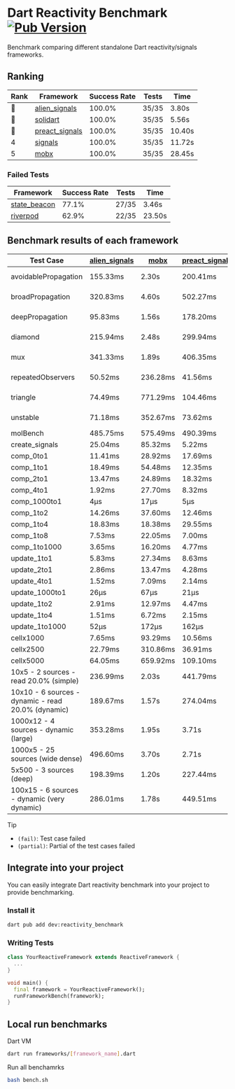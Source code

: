 # Dart Reactivity Benchmark [![Pub Version](https://img.shields.io/pub/v/reactivity_benchmark)](https://pub.dev/packages/reactivity_benchmark)

Benchmark comparing different standalone Dart reactivity/signals frameworks.

## Ranking

<!-- ranking start -->
| Rank | Framework | Success Rate | Tests | Time |
|------|-----------|--------------|-------|------|
| 🥇 | [alien_signals](https://github.com/medz/alien-signals-dart) | 100.0% | 35/35 | 3.80s |
| 🥈 | [solidart](https://github.com/nank1ro/solidart) | 100.0% | 35/35 | 5.56s |
| 🥉 | [preact_signals](https://pub.dev/packages/preact_signals) | 100.0% | 35/35 | 10.40s |
| 4 | [signals](https://github.com/rodydavis/signals.dart) | 100.0% | 35/35 | 11.72s |
| 5 | [mobx](https://github.com/mobxjs/mobx.dart) | 100.0% | 35/35 | 28.45s |

<!-- ranking end -->

### **Failed Tests**

<!-- fail start -->
| Framework | Success Rate | Tests | Time |
|-----------|--------------|-------|------|
| [state_beacon](https://github.com/jinyus/dart_beacon) | 77.1% | 27/35 | 3.46s |
| [riverpod](https://github.com/rrousselGit/riverpod) | 62.9% | 22/35 | 23.50s |

<!-- fail end -->

## Benchmark results of each framework

<!-- test-case start -->
| Test Case | [alien_signals](https://github.com/medz/alien-signals-dart) | [mobx](https://github.com/mobxjs/mobx.dart) | [preact_signals](https://pub.dev/packages/preact_signals) | [riverpod](https://github.com/rrousselGit/riverpod) | [signals](https://github.com/rodydavis/signals.dart) | [solidart](https://github.com/nank1ro/solidart) | [state_beacon](https://github.com/jinyus/dart_beacon) |
|---|---|---|---|---|---|---|---|
| avoidablePropagation | 155.33ms | 2.30s | 200.41ms | 1.48s | 207.11ms | 292.46ms | 164.76ms (fail) |
| broadPropagation | 320.83ms | 4.60s | 502.27ms | 84.03ms (fail) | 446.54ms | 516.29ms | 6.41ms (fail) |
| deepPropagation | 95.83ms | 1.56s | 178.20ms | 2.02s (fail) | 167.80ms | 171.07ms | 142.21ms (fail) |
| diamond | 215.94ms | 2.48s | 299.94ms | 2.70s (fail) | 277.74ms | 358.41ms | 186.36ms (fail) |
| mux | 341.33ms | 1.89s | 406.35ms | 551.68ms (fail) | 453.35ms | 445.45ms | 195.77ms (fail) |
| repeatedObservers | 50.52ms | 236.28ms | 41.56ms | 373.97ms (fail) | 44.82ms | 86.45ms | 52.36ms (fail) |
| triangle | 74.49ms | 771.29ms | 104.46ms | 955.78ms (fail) | 100.65ms | 115.14ms | 78.90ms (fail) |
| unstable | 71.18ms | 352.67ms | 73.62ms | 618.25ms (fail) | 79.93ms | 103.33ms | 338.43ms (fail) |
| molBench | 485.75ms | 575.49ms | 490.39ms | 11.16ms | 488.25ms | 500.94ms | 948μs |
| create_signals | 25.04ms | 85.32ms | 5.22ms | 24.25ms | 26.90ms | 53.16ms | 65.38ms |
| comp_0to1 | 11.41ms | 28.92ms | 17.69ms | 13.90ms | 12.03ms | 33.61ms | 57.40ms |
| comp_1to1 | 18.49ms | 54.48ms | 12.35ms | 22.02ms | 29.91ms | 35.73ms | 62.88ms |
| comp_2to1 | 13.47ms | 24.89ms | 18.32ms | 24.75ms | 20.40ms | 23.38ms | 43.44ms |
| comp_4to1 | 1.92ms | 27.70ms | 8.32ms | 5.24ms | 5.70ms | 28.56ms | 16.55ms |
| comp_1000to1 | 4μs | 17μs | 5μs | 3μs | 6μs | 26μs | 40μs |
| comp_1to2 | 14.26ms | 37.60ms | 12.46ms | 11.57ms | 22.11ms | 30.82ms | 44.70ms |
| comp_1to4 | 18.83ms | 18.38ms | 29.55ms | 26.06ms | 7.27ms | 25.55ms | 43.43ms |
| comp_1to8 | 7.53ms | 22.05ms | 7.00ms | 4.86ms | 6.59ms | 20.62ms | 42.58ms |
| comp_1to1000 | 3.65ms | 16.20ms | 4.77ms | 4.44ms | 4.20ms | 15.78ms | 38.12ms |
| update_1to1 | 5.83ms | 27.34ms | 8.63ms | 84.57ms | 8.87ms | 15.62ms | 5.64ms |
| update_2to1 | 2.86ms | 13.47ms | 4.28ms | 42.04ms | 4.49ms | 7.66ms | 2.84ms |
| update_4to1 | 1.52ms | 7.09ms | 2.14ms | 20.35ms | 2.27ms | 3.85ms | 1.45ms |
| update_1000to1 | 26μs | 67μs | 21μs | 177μs | 22μs | 38μs | 15μs |
| update_1to2 | 2.91ms | 12.97ms | 4.47ms | 42.58ms | 4.47ms | 7.67ms | 2.91ms |
| update_1to4 | 1.51ms | 6.72ms | 2.15ms | 20.73ms | 2.24ms | 3.84ms | 1.44ms |
| update_1to1000 | 52μs | 172μs | 162μs | 142μs | 43μs | 169μs | 386μs |
| cellx1000 | 7.65ms | 93.29ms | 10.56ms | N/A | 10.41ms | 13.73ms | 6.31ms |
| cellx2500 | 22.79ms | 310.86ms | 36.91ms | N/A | 46.41ms | 48.16ms | 29.84ms |
| cellx5000 | 64.05ms | 659.92ms | 109.10ms | N/A | 107.36ms | 146.25ms | 80.17ms |
| 10x5 - 2 sources - read 20.0% (simple) | 236.99ms | 2.03s | 441.79ms | 2.39s | 523.27ms | 360.77ms | 236.08ms |
| 10x10 - 6 sources - dynamic - read 20.0% (dynamic) | 189.67ms | 1.57s | 274.04ms | 1.51s (partial) | 292.75ms | 247.36ms | 199.43ms |
| 1000x12 - 4 sources - dynamic (large) | 353.28ms | 1.95s | 3.71s | 2.56s (partial) | 4.03s | 467.67ms | 350.16ms |
| 1000x5 - 25 sources (wide dense) | 496.60ms | 3.70s | 2.71s | 4.49s | 3.56s | 729.52ms | 498.12ms |
| 5x500 - 3 sources (deep) | 198.39ms | 1.20s | 227.44ms | 1.57s | 225.63ms | 264.86ms | 205.06ms |
| 100x15 - 6 sources - dynamic (very dynamic) | 286.01ms | 1.78s | 449.51ms | 1.84s (partial) | 494.54ms | 384.15ms | 259.44ms |

<!-- test-case end -->

> [!TIP]
> - `(fail)`: Test case failed
> - `(partial)`: Partial of the test cases failed

## Integrate into your project

You can easily integrate Dart reactivity benchmark into your project to provide benchmarking.

### Install it

```bash
dart pub add dev:reactivity_benchmark
```

### Writing Tests

```dart
class YourReactiveFramework extends ReactiveFramework {
  ...
}

void main() {
  final framework = YourReactiveFramework();
  runFrameworkBench(framework);
}
```

## Local run benchmarks

Dart VM
```bash
dart run frameworks/[framework_name].dart
```

Run all benchamrks
```bash
bash bench.sh
```
